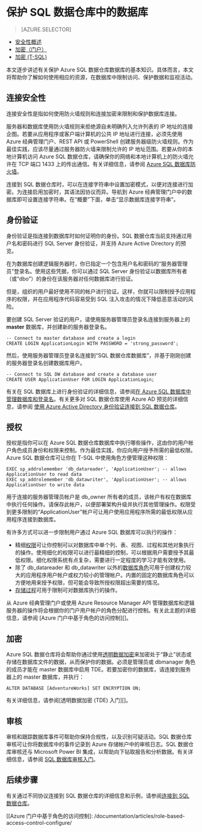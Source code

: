 <!-- Remove portal -->
<properties
   pageTitle="保护 SQL 数据仓库中的数据库 | Azure"
   description="有关在开发解决方案时保护 Azure SQL 数据仓库中的数据库的技巧。"
   services="sql-data-warehouse"
   documentationCenter="NA"
   authors="ronortloff"
   manager="barbkess"
   editor=""/>

<tags
   ms.service="sql-data-warehouse"
   ms.date="05/18/2016"
   wacn.date="08/15/2016"/>

# 保护 SQL 数据仓库中的数据库

> [AZURE.SELECTOR]
- [安全性概述](/documentation/articles/sql-data-warehouse-overview-manage-security/)
- [加密（门户）](/documentation/articles/sql-data-warehouse-encryption-tde/)
- [加密 (T-SQL)](/documentation/articles/sql-data-warehouse-encryption-tde-tsql/)


本文逐步讲述有关保护 Azure SQL 数据仓库数据库的基本知识。具体而言，本文将帮助你了解如何使用相应的资源，在数据库中限制访问、保护数据和监视活动。

## 连接安全性

连接安全性是指如何使用防火墙规则和连接加密来限制和保护数据库连接。

服务器和数据库使用防火墙规则来拒绝源自未明确列入允许列表的 IP 地址的连接企图。若要从应用程序或客户端计算机的公共 IP 地址进行连接，必须先使用 Azure 经典管理门户、REST API 或 PowerShell 创建服务器级防火墙规则。作为最佳实践，应该尽量通过服务器防火墙来限制允许的 IP 地址范围。若要从你的本地计算机访问 Azure SQL 数据仓库，请确保你的网络和本地计算机上的防火墙允许在 TCP 端口 1433 上的传出通信。有关详细信息，请参阅 [Azure SQL 数据库防火墙][]。

连接到 SQL 数据仓库时，可以在连接字符串中设置加密模式，以便对连接进行加密。为连接启用加密时，其语法因协议而异。导航到 Azure 经典管理门户中的数据库即可设置连接字符串。在“概要”下面，单击“显示数据库连接字符串”。


## 身份验证

身份验证是指连接到数据库时如何证明你的身份。SQL 数据仓库当前支持通过用户名和密码进行 SQL Server 身份验证，并支持 Azure Active Directory 的预览。

在为数据库创建逻辑服务器时，你已指定一个包含用户名和密码的“服务器管理员”登录名。使用这些凭据，你可以通过 SQL Server 身份验证以数据库所有者（或“dbo”）的身份在该服务器对任何数据库进行验证。

但是，组织的用户最好使用不同的帐户进行验证。这样，你就可以限制授予应用程序的权限，并在应用程序代码容易受到 SQL 注入攻击的情况下降低恶意活动的风险。

要创建 SQL Server 验证的用户，请使用服务器管理员登录名连接到服务器上的 **master** 数据库，并创建新的服务器登录名。


	-- Connect to master database and create a login
	CREATE LOGIN ApplicationLogin WITH PASSWORD = 'strong_password';

然后，使用服务器管理员登录名连接到“SQL 数据仓库数据库”，并基于刚刚创建的服务器登录名创建数据库用户。


    -- Connect to SQL DW database and create a database user
    CREATE USER ApplicationUser FOR LOGIN ApplicationLogin;

有关在 SQL 数据库上进行身份验证的详细信息，请参阅[在 Azure SQL 数据库中管理数据库和登录名][]。有关更多对 SQL 数据仓库使用 Azure AD 预览的详细信息，请参阅 [使用 Azure Active Directory 身份验证连接到 SQL 数据仓库][]。


## 授权

授权是指你可以在 Azure SQL 数据仓库数据库中执行哪些操作，这由你的用户帐户角色成员身份和权限来控制。作为最佳实践，你应向用户授予所需的最低权限。Azure SQL 数据仓库可让你在 T-SQL 中使用角色方便管理这种权限：


    EXEC sp_addrolemember 'db_datareader', 'ApplicationUser'; -- allows ApplicationUser to read data
    EXEC sp_addrolemember 'db_datawriter', 'ApplicationUser'; -- allows ApplicationUser to write data


用于连接的服务器管理员帐户是 db\_owner 所有者的成员，该帐户有权在数据库中执行任何操作。请保存此帐户，以便部署架构升级并执行其他管理操作。权限受到更多限制的“ApplicationUser”帐户可让用户使用应用程序所需的最低权限从应用程序连接到数据库。

有许多方式可以进一步限制用户通过 Azure SQL 数据库可以执行的操作：

- 精细[权限][]可让你控制可以对数据库中单个列、表、视图、过程和其他对象执行的操作。使用细化的权限可以进行最精细的控制，可以根据用户需要授予其最低权限。细化权限系统有点复杂，需要进行一定程度的学习才能有效使用。
- 除了 db\_datareader 和 db\_datawriter 以外的[数据库角色][]可用于创建权力较大的应用程序用户帐户或权力较小的管理帐户。内置的固定的数据库角色可以方便地用来授予权限，但可能会导致所授权限超出需要的情况。
- [存储过程][]可用于限制可对数据库执行的操作。

从 Azure 经典管理门户或使用 Azure Resource Manager API 管理数据库和逻辑服务器的操作将会根据你的门户用户帐户的角色分配进行控制。有关此主题的详细信息，请参阅 [Azure 门户中基于角色的访问控制][]。

## 加密

Azure SQL 数据仓库将会帮助你通过使用[透明数据加密][]来加密处于“静止”状态或存储在数据库文件的数据，从而保护你的数据。必须是管理员或 dbmanager 角色的成员才能在 master 数据库中启用 TDE。若要加密你的数据库，请连接到服务器上的 master 数据库，并执行：

    ALTER DATABASE [AdventureWorks] SET ENCRYPTION ON;

<!-- 你也可以通过 [Azure 门户][]中的数据库设置启用透明数据加密。 --> 有关详细信息，请参阅[透明数据加密 (TDE) 入门][]。

## 审核

审核和跟踪数据库事件可帮助你保持合规性，以及识别可疑活动。SQL 数据仓库审核可让你将数据库中的事件记录到 Azure 存储帐户中的审核日志。SQL 数据仓库审核还与 Microsoft Power BI 集成，以帮助向下钻取报告和分析数据。有关详细信息，请参阅 [SQL 数据库审核入门][]。

## 后续步骤
有关通过不同协议连接到 SQL 数据仓库的详细信息和示例，请参阅[连接到 SQL 数据仓库][]。

<!--Image references-->

<!--Article references-->
[连接到 SQL 数据仓库]: /documentation/articles/sql-data-warehouse-develop-connections/
[SQL 数据库审核入门]: /documentation/articles/sql-database-auditing-get-started/
[透明数据加密 (TDE) 入门]: /documentation/articles/sql-data-warehouse-encryption-tde-tsql/
[使用 Azure Active Directory 身份验证连接到 SQL 数据仓库]: /documentation/articles/sql-data-warehouse-authentication/

<!--MSDN references-->
[Azure SQL 数据库防火墙]: /documentation/articles/sql-database-firewall-configure/
[数据库角色]: https://msdn.microsoft.com/zh-cn/library/ms189121.aspx
[在 Azure SQL 数据库中管理数据库和登录名]: /documentation/articles/sql-database-manage-logins/
[权限]: https://msdn.microsoft.com/zh-cn/library/ms191291.aspx
[存储过程]: https://msdn.microsoft.com/zh-cn/library/ms190782.aspx
[透明数据加密]: https://msdn.microsoft.com/zh-cn/library/dn948096.aspx
[Azure 门户]: https://manage.windowsazure.cn/

<!--Other Web references-->
[[Azure 门户中基于角色的访问控制]: /documentation/articles/role-based-access-control-configure/

<!---HONumber=Mooncake_0808_2016-->